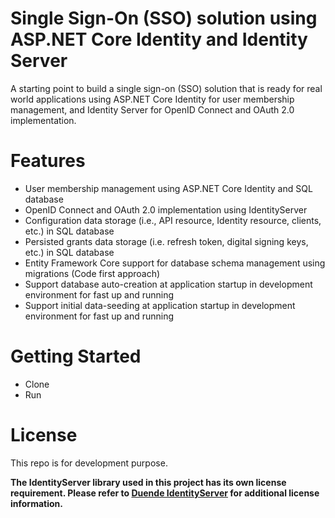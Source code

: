 # Single Sign-On (SSO) solution using ASP.NET Core Identity and Identity Server
A starting point to build a single sign-on (SSO) solution that is ready for real world applications using ASP.NET Core Identity for user membership management, and Identity Server for OpenID Connect and OAuth 2.0 implementation.

# Features
* User membership management using ASP.NET Core Identity and SQL database
* OpenID Connect and OAuth 2.0 implementation using IdentityServer
* Configuration data storage (i.e., API resource, Identity resource, clients, etc.) in SQL database
* Persisted grants data storage (i.e. refresh token, digital signing keys, etc.) in SQL database
* Entity Framework Core support for database schema management using migrations (Code first approach)
* Support database auto-creation at application startup in development environment for fast up and running
* Support initial data-seeding at application startup in development environment for fast up and running

# Getting Started
* Clone
* Run


# License
This repo is for development purpose.

**The IdentityServer library used in this project has its own license requirement. Please refer to [Duende IdentityServer](https://duendesoftware.com/products/identityserver) for additional license information.**
